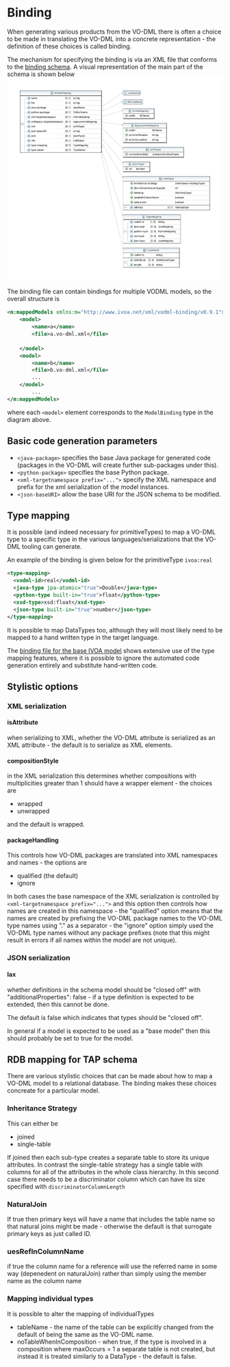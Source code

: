 Binding
=======

When generating various products from the VO-DML there is often a choice to be made in translating the VO-DML into a concrete representation - the definition of these choices is called binding.

The mechanism for specifying the binding is via an XML file that conforms to the [binding schema](https://github.com/ivoa/vo-dml/blob/b72031d944afd2d7d66613552ab8df2146eb2243/xsd/vo-dml-binding.xsd). A visual representation of the main part of the schema is shown below
![binding schama](./images/binding.jpg)

The binding file can contain bindings for multiple VODML models, so the overall structure is

```XML 
<m:mappedModels xmlns:m="http://www.ivoa.net/xml/vodml-binding/v0.9.1">
    <model>
        <name>a</name>
        <file>a.vo-dml.xml</file>
        
    </model>
    <model>
        <name>b</name>
        <file>b.vo-dml.xml</file>
        ...
    </model>
        ...
</m:mappedModels>

```
where each ```<model>``` element corresponds to the ```ModelBinding``` type in the diagram above.

## Basic code generation parameters

* ```<java-package>``` specifies the base Java package for generated code (packages in the VO-DML will create further sub-packages under this).
* ```<python-package>``` specifies the base Python package.
* ```<xml-targetnamespace prefix="...">``` specify the XML namespace and prefix for the xml serialization of the model instances.
* ```<json-baseURI>``` allow the base URI for the JSON schema to be modified.

## Type mapping

It is possible (and indeed necessary for primitiveTypes) to map a VO-DML type to a specific type in the various languages/serializations that the VO-DML tooling can generate.

An example of the binding is given below for the primitiveType ```ivoa:real``` 

```XML
<type-mapping>
  <vodml-id>real</vodml-id>
  <java-type jpa-atomic="true">Double</java-type>
  <python-type built-in="true">float</python-type>
  <xsd-type>xsd:float</xsd-type>
  <json-type built-in="true">number</json-type>
</type-mapping>
```

It is possible to map DataTypes too, although they will most likely need to be mapped to a hand written type in the target language.

The [binding file for the base IVOA model](https://github.com/ivoa/vo-dml/tree/master/models/ivoa/vo-dml/ivoa_base.vodml-binding.xml)
shows extensive use of the type mapping features, where it is possible to ignore the automated code generation entirely and substitute
hand-written code.

## Stylistic options

### XML serialization

#### isAttribute
when serializing to XML, whether the VO-DML attribute is serialized as an XML attribute - the default is to serialize as XML elements.

#### compositionStyle
in the XML serialization this determines  whether compositions with multiplicities greater than 1 should have a wrapper element - the choices are

* wrapped
* unwrapped

and the default is wrapped.


#### packageHandling
This controls how VO-DML packages are translated into XML namespaces and names - the options are

* qualified (the default)
* ignore

In both cases the  base namespace of the XML serialization is controlled by ```<xml-targetnamespace prefix="...">``` and this option then controls how names are created in this namespace - the "qualified" option means that the names are created by prefixing the VO-DML package names to the VO-DML type names using "." as a separator - the "ignore" option simply used the VO-DML type names without any package prefixes (note that this might result in errors if all names within the model are not unique).

### JSON serialization
#### lax

whether definitions in the schema model should be "closed off" with "additionalProperties": false - if a type definition is expected to be extended, then this cannot be done.

The default is false which indicates that types should be "closed off".

In general if a model is expected to be used as a "base model" then this should probably be set to true for the model.

## RDB mapping for TAP schema
There are various stylistic choices that can be made about how to map a VO-DML model to a relational database. The binding makes these choices concreate for a particular model.
### Inheritance Strategy

This can either be 
* joined
* single-table

If joined then each sub-type creates a separate table to store its unique attributes. In contrast the single-table strategy has a single table with columns for all of the attributes in the whole class hierarchy. In this second case there needs to be a discriminator column which can have its size specified with ```discriminatorColumnLength```
### NaturalJoin
If true then primary keys will have a name that includes the table name so that natural joins might be made -
otherwise the default is that surrogate primary keys as just called ID. 
### uesRefInColumnName
if true the column name for a reference will use the referred name in some way (depenedent on naturalJoin)
rather than simply using the member name as the column name

### Mapping individual types
It is possible to alter the mapping of individualTypes

* tableName - the name of the table can be explicitly changed from the default of being the same as the VO-DML name.
* noTableWhenInComposition - when true, if the type is involved in a composition where maxOccurs = 1 a separate table is not created, but instead it is treated similarly to a DataType - the default is false.




